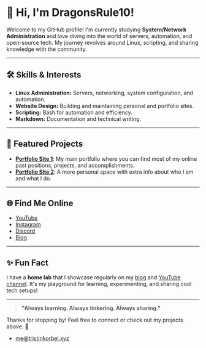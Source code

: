# 👋 Hi, I'm DragonsRule10!

Welcome to my GitHub profile! I'm currently studying **System/Network Administration** and love diving into the world of servers, automation, and open-source tech. My journey revolves around Linux, scripting, and sharing knowledge with the community.

---

## 🛠️ Skills & Interests

- **Linux Administration:** Servers, networking, system configuration, and automation.
- **Website Design:** Building and maintaining personal and portfolio sites.
- **Scripting:** Bash for automation and efficiency.
- **Markdown:** Documentation and technical writing.

---

## 🌟 Featured Projects

- [**Portfolio Site 1**](https://github.com/DragonsRule10/dragonsrule10.com): My main portfolio where you can find most of my online past positions, projects, and accomplishments.
- [**Portfolio Site 2**](https://github.com/DragonsRule10/tristinkorbel.xyz): A more personal space with extra info about who I am and what I do.

---

## 🌐 Find Me Online

- [YouTube](https://www.youtube.com/@DragonsRule10)  
- [Instagram](https://www.instagram.com/dragonsrule08/)  
- [Discord](https://discordapp.com/users/956007823261700107)  
- [Blog](https://blog.dragonsrule10.com/)

---

## ✨ Fun Fact

I have a **home lab** that I showcase regularly on my [blog](https://blog.dragonsrule10.com/) and [YouTube channel](https://www.youtube.com/@DragonsRule10). It's my playground for learning, experimenting, and sharing cool tech setups!

---

> **"Always learning. Always tinkering. Always sharing."**

Thanks for stopping by! Feel free to connect or check out my projects above. 🚀
- me@tristinkorbel.xyz
